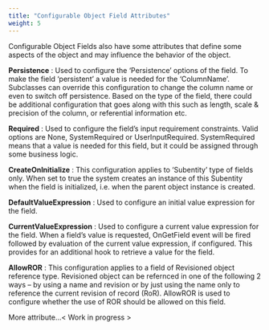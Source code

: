 ```yaml
---
title: "Configurable Object Field Attributes"
weight: 5
---
```


Configurable Object Fields also have some attributes that define some aspects of the object
and may influence the behavior of the object.

**Persistence** : Used to configure the ‘Persistence’ options of the field. To make the field
‘persistent’ a value is needed for the ‘ColumnName’. Subclasses can override this
configuration to change the column name or even to switch off persistence. Based on the
type of the field, there could be additional configuration that goes along with this such as
length, scale & precision of the column, or referential information etc.

**Required** : Used to configure the field’s input requirement constraints. Valid options are None,
SystemRequired or UserInputRequired. SystemRequired means that a value is needed for
this field, but it could be assigned through some business logic.


**CreateOnInitialize** : This configuration applies to ‘Subentity’ type of fields only. When set to
true the system creates an instance of this Subentity when the field is initialized, i.e. when
the parent object instance is created.

**DefaultValueExpression** : Used to configure an initial value expression for the field.

**CurrentValueExpression** : Used to configure a current value expression for the field. When a
field’s value is requested, OnGetField event will be fired followed by evaluation of the current
value expression, if configured. This provides for an additional hook to retrieve a value for
the field.

**AllowROR** : This configuration applies to a field of Revisioned object reference type.
Revisioned object can be refernced in one of the following 2 ways – by using a name and
revision or by just using the name only to reference the current revision of record (RoR).
AllowROR is used to configure whether the use of ROR should be allowed on this field.

More attribute...\< Work in progress \>